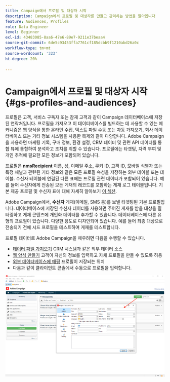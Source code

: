 ```yaml
---
title: Campaign에서 프로필 및 대상자 시작
description: Campaign에서 프로필 및 대상자를 만들고 관리하는 방법을 알아봅니다
feature: Audiences, Profiles
role: Data Engineer
level: Beginner
exl-id: 43483085-8aa6-47e6-89e7-9211e37beaa4
source-git-commit: 6de5c93453ffa7761cf185dcbb9f1210abd26a0c
workflow-type: tm+mt
source-wordcount: '323'
ht-degree: 20%

---
```


# Campaign에서 프로필 및 대상자 시작{#gs-profiles-and-audiences}

프로필은 고객, 서비스 구독자 또는 잠재 고객과 같이 Campaign 데이터베이스에 저장된 연락처입니다. 프로필을 가져오고 이 데이터베이스를 빌드하는 데 사용할 수 있는 메커니즘은 웹 양식을 통한 온라인 수집, 텍스트 파일 수동 또는 자동 가져오기, 회사 데이터베이스 또는 기타 정보 시스템을 사용한 복제와 같이 다양합니다. Adobe Campaign을 사용하면 마케팅 기록, 구매 정보, 환경 설정, CRM 데이터 및 관련 API 데이터를 통합 뷰에 통합하여 분석하고 조치를 취할 수 있습니다. 프로필에는 타겟팅, 자격 부여 및 개인 추적에 필요한 모든 정보가 포함되어 있습니다.

프로필은 **nmsRecipient** 이름, 성, 이메일 주소, 쿠키 ID, 고객 ID, 모바일 식별자 또는 특정 채널과 관련된 기타 정보와 같은 모든 프로필 속성을 저장하는 외부 테이블 또는 테이블. 수신자 테이블에 연결된 다른 표에는 프로필 관련 데이터가 포함되어 있습니다. 예를 들어 수신자에게 전송된 모든 게재의 레코드를 포함하는 게재 로그 테이블입니다. 기본 제공 프로필 및 수신자 표에 대해 자세히 알아보기 [이 섹션](../dev/datamodel.md#ootb-profiles).

Adobe Campaign에서, **수신자** 게재(이메일, SMS 등)를 보낼 타겟팅된 기본 프로필입니다. 데이터베이스에 저장된 수신자 데이터를 사용하면 주어진 게재를 받을 대상을 필터링하고 게재 콘텐츠에 개인화 데이터를 추가할 수 있습니다. 데이터베이스에 다른 유형의 프로필이 있습니다. 다양한 용도로 디자인되어 있습니다. 예를 들어 최종 대상으로 전송되기 전에 시드 프로필을 테스트하여 게재를 테스트합니다.


프로필 데이터로 Adobe Campaign을 채우려면 다음을 수행할 수 있습니다.

* [데이터 파일 가져오기](../start/import.md) CRM 시스템과 같은 외부 데이터 소스
* [웹 양식 만들기](../dev/webapps.md) 고객이 자신의 정보를 입력하고 자체 프로필을 만들 수 있도록 허용
* [외부 데이터베이스에 매핑](../connect/fda.md) 프로필이 저장되는 위치
* 다음과 같이 클라이언트 콘솔에서 수동으로 프로필을 입력합니다.

![](assets/create-profile.png)

<!--You can also select your message audience in an external file: recipients are stored not in the database, but in files. These are known as “external” deliveries. These contacts can be imported or not in Adobe Campaign. [Learn more](external-profiles.md).-->
